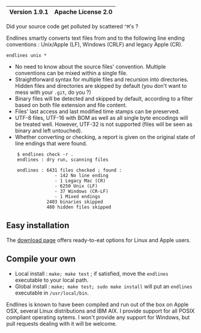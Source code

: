 | Version 1.9.1 | Apache License 2.0 |
| ------------- | ------------------ |

Did your source code get polluted by scattered `^M`'s ?

Endlines smartly converts text files from and to the following line ending conventions : Unix/Apple (LF), Windows (CRLF) and legacy Apple (CR).

    endlines unix *

- No need to know about the source files' convention. Multiple conventions can be mixed within a single file.
- Straightforward syntax for multiple files and recursion into directories. Hidden files and directories are skipped by default (you don't want to mess with your `.git`, do you ?)
- Binary files will be detected and skipped by default, according to a filter based on both file extension and file content.
- Files' last access and last modified time stamps can be preserved.
- UTF-8 files, UTF-16 with BOM as well as all single byte encodings will be treated well. However, UTF-32 is not supported (files will be seen as binary and left untouched).
- Whether converting or checking, a report is given on the original state of line endings that were found.

```
    $ endlines check -r .
    endlines : dry run, scanning files

    endlines : 6431 files checked ; found :
                  - 142 No line ending
                  - 1 Legacy Mac (CR)
                  - 6250 Unix (LF)
                  - 37 Windows (CR-LF)
                  - 1 Mixed endings
               2403 binaries skipped
               480 hidden files skipped
```


## Easy installation

The [download page](https://github.com/mdolidon/endlines/tree/master/download) offers ready-to-eat options for Linux and Apple users.


## Compile your own

- Local install : `make; make test` ; if satisfied, move the `endlines` executable to your local path.
- Global install : `make; make test; sudo make install` will put an `endlines` executable in `/usr/local/bin`.

Endlines is known to have been compiled and run out of the box on Apple OSX, several Linux distributions and IBM AIX. I provide support for all POSIX compliant operating sytems. I won't provide any support for Windows, but pull requests dealing with it will be welcome.
